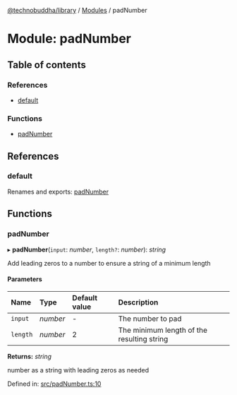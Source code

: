 [@technobuddha/library](../..) / [Modules](../Modules.md) / padNumber

# Module: padNumber

## Table of contents

### References

- [default](padnumber.md#default)

### Functions

- [padNumber](padnumber.md#padnumber)

## References

### default

Renames and exports: [padNumber](padnumber.md#padnumber)

## Functions

### padNumber

▸ **padNumber**(`input`: *number*, `length?`: *number*): *string*

Add leading zeros to a number to ensure a string of a minimum length

#### Parameters

| Name | Type | Default value | Description |
| :------ | :------ | :------ | :------ |
| `input` | *number* | - | The number to pad |
| `length` | *number* | 2 | The minimum length of the resulting string |

**Returns:** *string*

number as a string with leading zeros as needed

Defined in: [src/padNumber.ts:10](../../src/padNumber.ts#L10)
